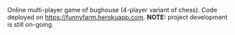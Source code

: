 Online multi-player game of bughouse (4-player variant of chess). Code deployed on https://funnyfarm.herokuapp.com.
**NOTE:** project development is still on-going.

